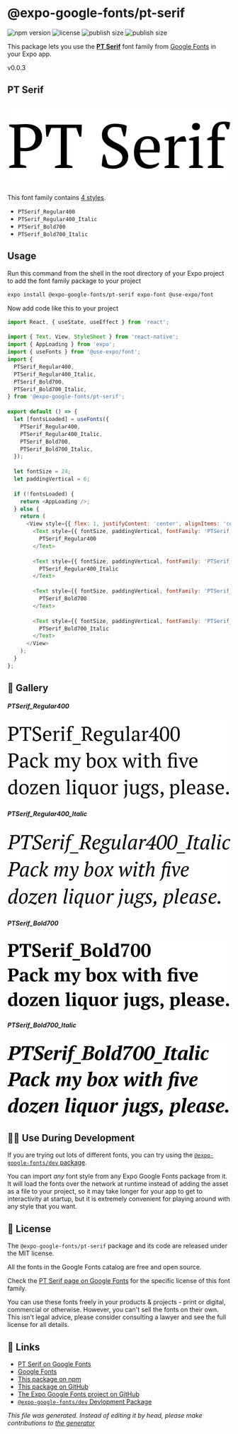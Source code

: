# @expo-google-fonts/pt-serif

![npm version](https://flat.badgen.net/npm/v/@expo-google-fonts/pt-serif)
![license](https://flat.badgen.net/github/license/expo/google-fonts)
![publish size](https://flat.badgen.net/packagephobia/install/@expo-google-fonts/pt-serif)
![publish size](https://flat.badgen.net/packagephobia/publish/@expo-google-fonts/pt-serif)

This package lets you use the [**PT Serif**](https://fonts.google.com/specimen/PT+Serif) font family from [Google Fonts](https://fonts.google.com/) in your Expo app.

v0.0.3

## PT Serif

![PT Serif](./font-family.png)

This font family contains [4 styles](#gallery).

- `PTSerif_Regular400`
- `PTSerif_Regular400_Italic`
- `PTSerif_Bold700`
- `PTSerif_Bold700_Italic`

## Usage

Run this command from the shell in the root directory of your Expo project to add the font family package to your project
```sh
expo install @expo-google-fonts/pt-serif expo-font @use-expo/font
```

Now add code like this to your project
```js
import React, { useState, useEffect } from 'react';

import { Text, View, StyleSheet } from 'react-native';
import { AppLoading } from 'expo';
import { useFonts } from '@use-expo/font';
import {
  PTSerif_Regular400,
  PTSerif_Regular400_Italic,
  PTSerif_Bold700,
  PTSerif_Bold700_Italic,
} from '@expo-google-fonts/pt-serif';

export default () => {
  let [fontsLoaded] = useFonts({
    PTSerif_Regular400,
    PTSerif_Regular400_Italic,
    PTSerif_Bold700,
    PTSerif_Bold700_Italic,
  });

  let fontSize = 24;
  let paddingVertical = 6;

  if (!fontsLoaded) {
    return <AppLoading />;
  } else {
    return (
      <View style={{ flex: 1, justifyContent: 'center', alignItems: 'center' }}>
        <Text style={{ fontSize, paddingVertical, fontFamily: 'PTSerif_Regular400' }}>
          PTSerif_Regular400
        </Text>

        <Text style={{ fontSize, paddingVertical, fontFamily: 'PTSerif_Regular400_Italic' }}>
          PTSerif_Regular400_Italic
        </Text>

        <Text style={{ fontSize, paddingVertical, fontFamily: 'PTSerif_Bold700' }}>
          PTSerif_Bold700
        </Text>

        <Text style={{ fontSize, paddingVertical, fontFamily: 'PTSerif_Bold700_Italic' }}>
          PTSerif_Bold700_Italic
        </Text>
      </View>
    );
  }
};

```

## 🔡 Gallery

##### PTSerif_Regular400
![PTSerif_Regular400](./77cd8f3a9ae2f3546135a48656a468afd4312d1ebf5720bb967ebe3a43291fa8.ttf.png)

##### PTSerif_Regular400_Italic
![PTSerif_Regular400_Italic](./c623ffd63812daa5b0776e75e7a99de63340eb1fa6d3d5692c27a5fe30e21c22.ttf.png)

##### PTSerif_Bold700
![PTSerif_Bold700](./8945a761fd4a69fd6eb9b058e025925dd964c9b2cf5cc02b14290746f6aaf356.ttf.png)

##### PTSerif_Bold700_Italic
![PTSerif_Bold700_Italic](./ab351a82c9e93d363fcb9525df6f6d111fc14e15c3cf0d5e125e77ef0ddf5fd0.ttf.png)


## 👩‍💻 Use During Development

If you are trying out lots of different fonts, you can try using the [`@expo-google-fonts/dev` package](https://github.com/expo/google-fonts/tree/master/font-packages/dev#readme).

You can import *any* font style from any Expo Google Fonts package from it. It will load the fonts
over the network at runtime instead of adding the asset as a file to your project, so it may take longer
for your app to get to interactivity at startup, but it is extremely convenient
for playing around with any style that you want.

## 📖 License

The `@expo-google-fonts/pt-serif` package and its code are released under the MIT license.

All the fonts in the Google Fonts catalog are free and open source.

Check the [PT Serif page on Google Fonts](https://fonts.google.com/specimen/PT+Serif) for the specific license of this font family.

You can use these fonts freely in your products & projects - print or digital, commercial or otherwise. However, you can't sell the fonts on their own. This isn't legal advice, please consider consulting a lawyer and see the full license for all details.

## 🔗 Links

- [PT Serif on Google Fonts](https://fonts.google.com/specimen/PT+Serif)
- [Google Fonts](https://fonts.google.com/)
- [This package on npm](https://www.npmjs.com/package/@expo-google-fonts/pt-serif)
- [This package on GitHub](https://github.com/expo/google-fonts/tree/master/font-packages/pt-serif)
- [The Expo Google Fonts project on GitHub](https://github.com/expo/google-fonts)
- [`@expo-google-fonts/dev` Devlopment Package](https://github.com/expo/google-fonts/tree/master/font-packages/dev)


*This file was generated. Instead of editing it by head, please make contributions to [the generator](https://github.com/expo/google-fonts/tree/master/packages/generator)*
